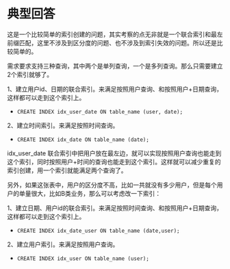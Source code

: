 # 典型回答


这是一个比较简单的索引创建的问题，其实考察的点无非就是一个联合索引和最左前缀匹配，这里不涉及到区分度的问题、也不涉及到索引失效的问题。所以还是比较简单的。



需求要求支持三种查询，其中两个是单列查询，一个是多列查询。那么只需要建立2个索引就够了。



1、建立用户id、日期的联合索引。来满足按照用户查询、和按照用户+日期查询，这样都可以走到这个索引上。

+ `CREATE INDEX idx_user_date ON table_name (user, date);`

2、建立时间索引。来满足按照时间查询。

+ `CREATE INDEX idx_date ON table_name (date);`



idx_user_date 联合索引中把用户放在最左边，就可以实现按照用户查询也能走到这个索引，同时按照用户+时间的查询也能走到这个索引。这样就可以减少重复的索引创建，用一个索引就能满足两个查询了。



另外，如果这张表中，用户的区分度不高，比如一共就没有多少用户，但是每个用户的单量很大，比如B类业务，那么可以考虑改一下索引：



1、建立日期、用户id的联合索引。来满足按照时间查询、和按照用户+日期查询，这样都可以走到这个索引上。

+ `CREATE INDEX idx_date_user ON table_name (date,user);`

2、建立用户索引。来满足按照用户查询。

+ `CREATE INDEX idx_user ON table_name (user);`

